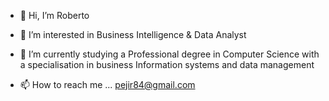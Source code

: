 - 👋 Hi, I’m Roberto
- 👀 I’m interested in Business Intelligence & Data Analyst 
- 🌱 I’m currently studying a Professional degree in Computer Science with a specialisation in business Information systems and data management

- 📫 How to reach me  ... pejir84@gmail.com

<!---
PeJiR/PeJiR is a ✨ special ✨ repository because its `README.md` (this file) appears on your GitHub profile.
You can click the Preview link to take a look at your changes.
- 💞️ I’m looking to collaborate on ...
--->
